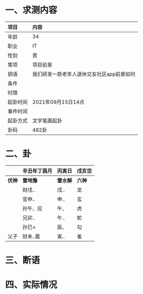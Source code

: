 # 一、求测内容
|项目|内容|
|:-|:-|
|年龄|34|
|职业|IT|
|性别|男|
|策项|项目前景|
|钥语|我们研发一款老年人退休交友社区app前景如何|
|条件||
|时限||
|起卦时间|2021年09月15日14点|
|事件时间||
|起卦方式|文字笔画起卦|
|卦码|482卦|

# 二、卦
||辛丑年丁酉月|丙寅日|戌亥空|
|:-|:-|:-|:-|
|**伏神**|**雷地豫**|**雷水解**|**六神**|
||财戌..|戌..|龙|
||官申..|申..|玄|
||孙午、应|午、|虎|
||兄卯..|午..|蛇|
||孙巳×|辰、|勾|
|父子|财未..震|寅..|雀|


# 三、断语

# 四、实际情况